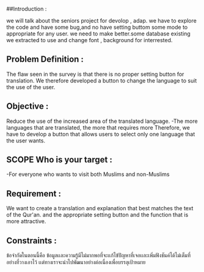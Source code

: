 ##Introduction : 

we will talk about the seniors project for devolop , adap. we have to explore the code and have some bug,and no have setting buttom some mode to appropriate for any user. we need to make better.some database existing we extracted to use and change font , background for interrested. 

## Problem Definition : 
The flaw seen in the survey is that there is no proper setting button for translation. We therefore developed a button to change the language to suit the use of the user. 
## Objective : 
Reduce the use of the increased area of the translated language. 
-The more languages that are translated, the more that requires more Therefore, we have to develop a button that allows users to select only one language that the user wants. 
## SCOPE Who is your target : 
-For everyone who wants to visit both Muslims and non-Muslims 

## Requirement : 
We want to create a translation and explanation that best matches the text of the Qur'an. and the appropriate setting button and the function that is more attractive.


## Constraints : 
ข้อจำกัดในตอนนี้คือ ข้อมูลเเละความรู้มีไม่มากพอที่จะเเก้ไข้ปัญหาที่เจอเเละเพิ่มฟังชันค์ได้ไม่เต็มที่อย่างที่วางเอาไว้ เเต่ทางเราจะนำไปพัฒนาอย่างต่อเนื่องเพื่อบรรลุเป้าหมาย
